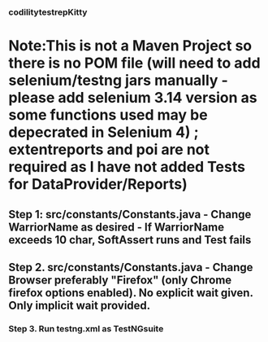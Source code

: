 ### codilitytestrepKitty
# Note:This is not a Maven Project so there is no POM file (will need to add selenium/testng jars manually - please add selenium 3.14 version as some functions used may be depecrated in Selenium 4) ; extentreports and poi are not required as I have not added Tests for DataProvider/Reports)
## Step 1: src/constants/Constants.java - Change WarriorName as desired - If WarriorName exceeds 10 char, SoftAssert runs and Test fails
## Step 2. src/constants/Constants.java - Change Browser preferably "Firefox" (only Chrome firefox options enabled). No explicit wait given. Only implicit wait provided.
### Step 3. Run testng.xml as TestNGsuite


